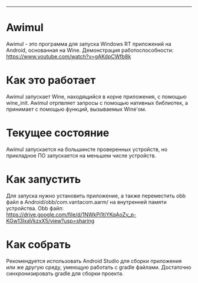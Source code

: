 <hr>

# Awimul
Awimul - это программа для запуска Windows RT приложений на Android, основанная на Wine.
Демонстрация работоспособности: https://www.youtube.com/watch?v=gAKdpCWfb8k

# Как это работает
Awimul запускает Wine, находящийся в корне приложения, с помощью wine_init. Awimul отрпвляет запросы с помощью нативных библиотек, а принимает с помощью функций, вызываемых Wine'ом.

# Текущее состояние
Awimul запускается на большинсте проверенных устройств, но прикладное ПО запускается на меньшем числе устройств.

# Как запустить
Для запуска нужно установить приложение, а также переместить obb файл в Android/obb/com.vantacom.aarm/ на внутренней памяти устройства.
Obb файл: https://drive.google.com/file/d/1NWkPi1tiYKqAoZy_p-KGw13lxaVkzxX5/view?usp=sharing

# Как собрать
Рекомендуется использовать Android Studio для сборки приложения или же другую среду, умеющую работать с gradle файлами. Достаточно синхронизировать gradle для сборки проекта.

